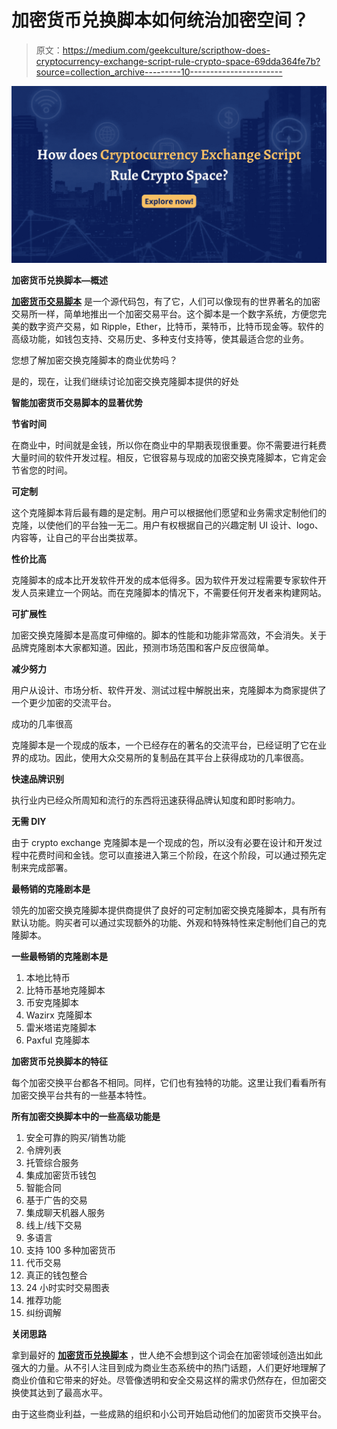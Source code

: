 # 加密货币兑换脚本如何统治加密空间？

> 原文：<https://medium.com/geekculture/scripthow-does-cryptocurrency-exchange-script-rule-crypto-space-69dda364fe7b?source=collection_archive---------10----------------------->

![](img/3f732dc046fb2bdd2c50198e2972a067.png)

**加密货币兑换脚本—概述**

[**加密货币交易脚本**](https://www.cryptocurrencyscript.com/cryptocurrency-exchange-script) 是一个源代码包，有了它，人们可以像现有的世界著名的加密交易所一样，简单地推出一个加密交易平台。这个脚本是一个数字系统，方便您完美的数字资产交易，如 Ripple，Ether，比特币，莱特币，比特币现金等。软件的高级功能，如钱包支持、交易历史、多种支付支持等，使其最适合您的业务。

您想了解加密交换克隆脚本的商业优势吗？

是的，现在，让我们继续讨论加密交换克隆脚本提供的好处

**智能加密货币交易脚本的显著优势**

**节省时间**

在商业中，时间就是金钱，所以你在商业中的早期表现很重要。你不需要进行耗费大量时间的软件开发过程。相反，它很容易与现成的加密交换克隆脚本，它肯定会节省您的时间。

**可定制**

这个克隆脚本背后最有趣的是定制。用户可以根据他们愿望和业务需求定制他们的克隆，以使他们的平台独一无二。用户有权根据自己的兴趣定制 UI 设计、logo、内容等，让自己的平台出类拔萃。

**性价比高**

克隆脚本的成本比开发软件开发的成本低得多。因为软件开发过程需要专家软件开发人员来建立一个网站。而在克隆脚本的情况下，不需要任何开发者来构建网站。

**可扩展性**

加密交换克隆脚本是高度可伸缩的。脚本的性能和功能非常高效，不会消失。关于品牌克隆剧本大家都知道。因此，预测市场范围和客户反应很简单。

**减少努力**

用户从设计、市场分析、软件开发、测试过程中解脱出来，克隆脚本为商家提供了一个更少加密的交流平台。

成功的几率很高

克隆脚本是一个现成的版本，一个已经存在的著名的交流平台，已经证明了它在业界的成功。因此，使用大众交易所的复制品在其平台上获得成功的几率很高。

**快速品牌识别**

执行业内已经众所周知和流行的东西将迅速获得品牌认知度和即时影响力。

**无需 DIY**

由于 crypto exchange 克隆脚本是一个现成的包，所以没有必要在设计和开发过程中花费时间和金钱。您可以直接进入第三个阶段，在这个阶段，可以通过预先定制来完成部署。

**最畅销的克隆剧本是**

领先的加密交换克隆脚本提供商提供了良好的可定制加密交换克隆脚本，具有所有默认功能。购买者可以通过实现额外的功能、外观和特殊特性来定制他们自己的克隆脚本。

**一些最畅销的克隆剧本是**

1.  本地比特币
2.  比特币基地克隆脚本
3.  币安克隆脚本
4.  Wazirx 克隆脚本
5.  雷米塔诺克隆脚本
6.  Paxful 克隆脚本

**加密货币兑换脚本的特征**

每个加密交换平台都各不相同。同样，它们也有独特的功能。这里让我们看看所有加密交换平台共有的一些基本特性。

**所有加密交换脚本中的一些高级功能是**

1.  安全可靠的购买/销售功能
2.  令牌列表
3.  托管综合服务
4.  集成加密货币钱包
5.  智能合同
6.  基于广告的交易
7.  集成聊天机器人服务
8.  线上/线下交易
9.  多语言
10.  支持 100 多种加密货币
11.  代币交易
12.  真正的钱包整合
13.  24 小时实时交易图表
14.  推荐功能
15.  纠纷调解

**关闭思路**

拿到最好的 [**加密货币兑换脚本**](https://www.cryptocurrencyscript.com/cryptocurrency-exchange-script) ，世人绝不会想到这个词会在加密领域创造出如此强大的力量。从不引人注目到成为商业生态系统中的热门话题，人们更好地理解了商业价值和它带来的好处。尽管像透明和安全交易这样的需求仍然存在，但加密交换使其达到了最高水平。

由于这些商业利益，一些成熟的组织和小公司开始启动他们的加密货币交换平台。